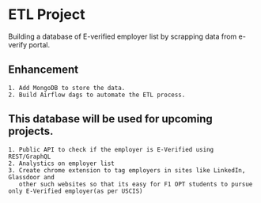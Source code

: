 # ETL Project
  Building a database of E-verified employer list by scrapping data from e-verify portal. 
  ## Enhancement
    1. Add MongoDB to store the data.
    2. Build Airflow dags to automate the ETL process. 
    
  ## This database will be used for upcoming projects. 
    1. Public API to check if the employer is E-Verified using REST/GraphQL
    2. Analystics on employer list
    3. Create chrome extension to tag employers in sites like LinkedIn, Glassdoor and 
       other such websites so that its easy for F1 OPT students to pursue only E-Verified employer(as per USCIS)
